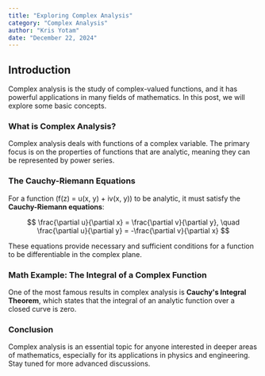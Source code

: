 ```yaml
---
title: "Exploring Complex Analysis"
category: "Complex Analysis"
author: "Kris Yotam"
date: "December 22, 2024"
---
```


## Introduction

Complex analysis is the study of complex-valued functions, and it has powerful applications in many fields of mathematics. In this post, we will explore some basic concepts.

### What is Complex Analysis?

Complex analysis deals with functions of a complex variable. The primary focus is on the properties of functions that are analytic, meaning they can be represented by power series.

### The Cauchy-Riemann Equations

For a function \(f(z) = u(x, y) + iv(x, y)\) to be analytic, it must satisfy the **Cauchy-Riemann equations**:

$$
\frac{\partial u}{\partial x} = \frac{\partial v}{\partial y}, \quad \frac{\partial u}{\partial y} = -\frac{\partial v}{\partial x}
$$

These equations provide necessary and sufficient conditions for a function to be differentiable in the complex plane.

### Math Example: The Integral of a Complex Function

One of the most famous results in complex analysis is **Cauchy's Integral Theorem**, which states that the integral of an analytic function over a closed curve is zero.

### Conclusion

Complex analysis is an essential topic for anyone interested in deeper areas of mathematics, especially for its applications in physics and engineering. Stay tuned for more advanced discussions.